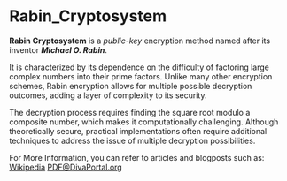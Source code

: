 # Rabin_Cryptosystem

**Rabin Cryptosystem** is a *public-key* encryption method named after its inventor ***Michael O. Rabin***. ​

It is characterized by its dependence on the difficulty of factoring large complex numbers into their prime factors. Unlike many other encryption schemes, Rabin encryption allows for multiple possible decryption outcomes, adding a layer of complexity to its security. ​

The decryption process requires finding the square root modulo a composite number, which makes it computationally challenging. Although theoretically secure, practical implementations often require additional techniques to address the issue of multiple decryption possibilities.​

For More Information, you can refer to articles and blogposts such as:
[Wikipedia](https://en.wikipedia.org/wiki/Rabin_cryptosystem)
[PDF@DivaPortal.org](https://www.diva-portal.org/smash/get/diva2:1581080/FULLTEXT01.pdf)

